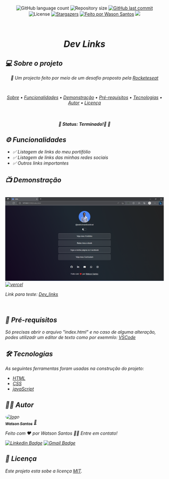 <br>
<p align="center">
 <img alt="GitHub language count" src="https://img.shields.io/github/languages/count/WatsonSantos/dev_links?color=%2304D361">
 <img alt="Repository size" src="https://img.shields.io/github/repo-size/WatsonSantos/dev_links">
 <a href="https://github.com/WatsonSantos/dev_links/commits/master" target="_blank" >
      <img alt="GitHub last commit" src="https://img.shields.io/github/last-commit/WatsonSantos/dev_links"></a>
 <img alt="License" src="https://img.shields.io/badge/license-MIT-brightgreen">
 <a href="https://github.com/WatsonSantos/dev_links/stargazers" target="_blank">
      <img alt="Stargazers" src="https://img.shields.io/github/stars/WatsonSantos/dev_links?style=social"></a>
 <a href="www.linkedin.com/in/watson-dos-santos-a1b547182/" target="_blank">
      <img alt="Feito por Wason Santos" src="https://img.shields.io/badge/feito%20por-WatsonSantos-%237519C1"></a>
 <a href="https://www.instagram.com/watson_santos1/" target="_blank">
       <img src="https://img.shields.io/badge/meu-Instagram-%23E4405F"></a>

</p>

<br>
<div >
<h1 align=center><i>Dev Links<i></h1>
</div>

## 💻 Sobre o projeto

<p align="center">🚀 Um projecto feito por meio de um desafio proposto pela <a href="rocketseat.com.br">Rocketeseat</a></p>

<br>

<p align="center">
 <a href="#-sobre-o-projeto">Sobre</a> •
 <a href="#-funcionalidades">Funcionalidades</a> •
 <a href="#-demonstração">Demonstração</a> • 
 <a href="#-pré-requisitos">Pré-requisitos</a> • 
 <a href="#-tecnologias">Tecnologias</a> • 
 <a href="#-autor">Autor</a> • 
 <a href="#-licença">Licença</a>
</p>
<br>
<h4 align="center"> 
	🚩   Status:  Terminado!🚀   🚩
</h4>

## ⚙️ Funcionalidades

- ✅ Listagem de links do meu portifólio
- ✅ Listagem de links das minhas redes sociais
- ✅ Outros links importantes

## 📺 Demonstração

<br>
<img alt="banner" src="./img/bunner.png" align=center/>

<br>

 <a href="https://vercel.org" target="_blank"> 
  <img alt="vercel" src="https://img.shields.io/badge/vercel-%23000000.svg?style=for-the-badge&logo=vercel&logoColor=white">
 </a>

Link para teste: [Dev_links](https://watsonlinks.netlify.app/)

<br>

## 🔗 Pré-requisitos

Só precisas abrir o arquivo "index.html" e no caso de alguma alteração, podes utilizadr um editor de texto como por exemmlo: [VSCode](https://code.visualstudio.com/)

## 🛠 Tecnologias

As seguintes ferramentas foram usadas na construção do projeto:

- [HTML](https://html.com/)
- [CSS](https://nextjs.org/)
- [javaScript](https://html.com/)

## 👨‍💻 Autor

<a href="https://github.com/WatsonSantos">
 <img style="border-radius: 50%;" src="https://avatars.githubusercontent.com/u/87064395?s=400&u=b48b05f5151f538308d8a50d2b058988ab3215b6&v=4" width="100px;" alt="logo"/>
 <br />
 <sub><b>Watson Santos</b></sub></a> <a href="https://github.com/WatsonSantos" title="Watson Github">🚀</a>

Feito com ❤️ por Watson Santos 👋🏽 Entre em contato!

[![Linkedin Badge](https://img.shields.io/badge/-Watson-blue?style=flat-square&logo=Linkedin&logoColor=white&link=https://www.linkedin.com/in/watson-dos-santos-a1b547182/)](https://www.linkedin.com/in/watson-dos-santos-a1b547182/)
[![Gmail Badge](https://img.shields.io/badge/-watsontavares72@gmail.com-c14438?style=flat-square&logo=Gmail&logoColor=white&link=mailto:watsontavares72@gmail.com)](mailto:watsontavares72@gmail.com)

## 📝 Licença

Este projeto esta sobe a licença [MIT](./LICENSE).
